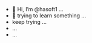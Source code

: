 - 👋 Hi, I’m @hasoft1 ...
- 👀 trying to learn something ...
- keep trying ...
- ...
- ...

<!---
hasoft1/hasoft1 is a ✨ special ✨ repository because its `README.md` (this file) appears on your GitHub profile.
You can click the Preview link to take a look at your changes.
--->
